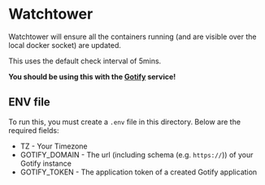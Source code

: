 # Watchtower

Watchtower will ensure all the containers running (and are visible over the local docker socket) are updated.

This uses the default check interval of 5mins.

**You should be using this with the [Gotify](/gotify/ReadMe.md) service!** 

## ENV file

To run this, you must create a `.env` file in this directory. Below are the required fields:

- TZ - Your Timezone
- GOTIFY_DOMAIN - The url (including schema (e.g. `https://`)) of your Gotify instance
- GOTIFY_TOKEN - The application token of a created Gotify application
